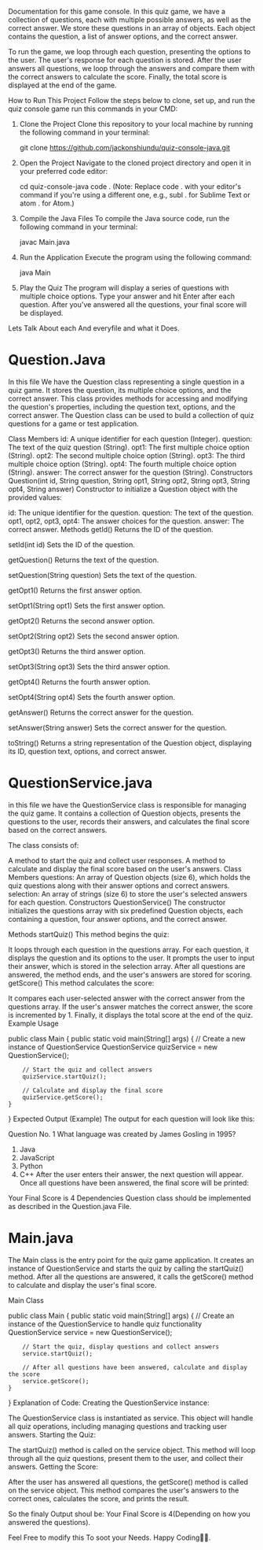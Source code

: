 Documentation for this game console.
In this quiz game, we have a collection of questions, each with multiple possible answers, as well as the correct answer. We store these questions in an array of objects. Each object contains the question, a list of answer options, and the correct answer.

To run the game, we loop through each question, presenting the options to the user. The user's response for each question is stored. After the user answers all questions, we loop through the answers and compare them with the correct answers to calculate the score. Finally, the total score is displayed at the end of the game.

How to Run This Project
Follow the steps below to clone, set up, and run the quiz console game run this commands in your CMD:

1. Clone the Project
   Clone this repository to your local machine by running the following command in your terminal:

   git clone https://github.com/jackonshiundu/quiz-console-java.git

2. Open the Project
   Navigate to the cloned project directory and open it in your preferred code editor:

   cd quiz-console-java
   code .
   (Note: Replace code . with your editor's command if you're using a different one, e.g., subl . for Sublime Text or atom . for Atom.)

3. Compile the Java Files
   To compile the Java source code, run the following command in your terminal:

   javac Main.java

4. Run the Application
   Execute the program using the following command:

   java Main

5. Play the Quiz
   The program will display a series of questions with multiple choice options.
   Type your answer and hit Enter after each question.
   After you've answered all the questions, your final score will be displayed.

Lets Talk About each And everyfile and what it Does.

# Question.Java

In this file We have the Question class representing a single question in a quiz game. It stores the question, its multiple choice options, and the correct answer. This class provides methods for accessing and modifying the question's properties, including the question text, options, and the correct answer. The Question class can be used to build a collection of quiz questions for a game or test application.

Class Members
id: A unique identifier for each question (Integer).
question: The text of the quiz question (String).
opt1: The first multiple choice option (String).
opt2: The second multiple choice option (String).
opt3: The third multiple choice option (String).
opt4: The fourth multiple choice option (String).
answer: The correct answer for the question (String).
Constructors
Question(int id, String question, String opt1, String opt2, String opt3, String opt4, String answer)
Constructor to initialize a Question object with the provided values:

id: The unique identifier for the question.
question: The text of the question.
opt1, opt2, opt3, opt4: The answer choices for the question.
answer: The correct answer.
Methods
getId()
Returns the ID of the question.

setId(int id)
Sets the ID of the question.

getQuestion()
Returns the text of the question.

setQuestion(String question)
Sets the text of the question.

getOpt1()
Returns the first answer option.

setOpt1(String opt1)
Sets the first answer option.

getOpt2()
Returns the second answer option.

setOpt2(String opt2)
Sets the second answer option.

getOpt3()
Returns the third answer option.

setOpt3(String opt3)
Sets the third answer option.

getOpt4()
Returns the fourth answer option.

setOpt4(String opt4)
Sets the fourth answer option.

getAnswer()
Returns the correct answer for the question.

setAnswer(String answer)
Sets the correct answer for the question.

toString()
Returns a string representation of the Question object, displaying its ID, question text, options, and correct answer.

# QuestionService.java

in this file we have the QuestionService class is responsible for managing the quiz game. It contains a collection of Question objects, presents the questions to the user, records their answers, and calculates the final score based on the correct answers.

The class consists of:

A method to start the quiz and collect user responses.
A method to calculate and display the final score based on the user's answers.
Class Members
questions: An array of Question objects (size 6), which holds the quiz questions along with their answer options and correct answers.
selection: An array of strings (size 6) to store the user's selected answers for each question.
Constructors
QuestionService()
The constructor initializes the questions array with six predefined Question objects, each containing a question, four answer options, and the correct answer.

Methods
startQuiz()
This method begins the quiz:

It loops through each question in the questions array.
For each question, it displays the question and its options to the user.
It prompts the user to input their answer, which is stored in the selection array.
After all questions are answered, the method ends, and the user's answers are stored for scoring.
getScore()
This method calculates the score:

It compares each user-selected answer with the correct answer from the questions array.
If the user's answer matches the correct answer, the score is incremented by 1.
Finally, it displays the total score at the end of the quiz.
Example Usage

public class Main {
public static void main(String[] args) {
// Create a new instance of QuestionService
QuestionService quizService = new QuestionService();

        // Start the quiz and collect answers
        quizService.startQuiz();

        // Calculate and display the final score
        quizService.getScore();
    }

}
Expected Output (Example)
The output for each question will look like this:

Question No. 1
What language was created by James Gosling in 1995?

1. Java
2. JavaScript
3. Python
4. C++
   After the user enters their answer, the next question will appear. Once all questions have been answered, the final score will be printed:

Your Final Score is 4
Dependencies
Question class should be implemented as described in the Question.java File.

# Main.java

The Main class is the entry point for the quiz game application. It creates an instance of QuestionService and starts the quiz by calling the startQuiz() method. After all the questions are answered, it calls the getScore() method to calculate and display the user's final score.

Main Class

public class Main {
public static void main(String[] args) {
// Create an instance of the QuestionService to handle quiz functionality
QuestionService service = new QuestionService();

        // Start the quiz, display questions and collect answers
        service.startQuiz();

        // After all questions have been answered, calculate and display the score
        service.getScore();
    }

}
Explanation of Code:
Creating the QuestionService instance:

The QuestionService class is instantiated as service. This object will handle all quiz operations, including managing questions and tracking user answers.
Starting the Quiz:

The startQuiz() method is called on the service object. This method will loop through all the quiz questions, present them to the user, and collect their answers.
Getting the Score:

After the user has answered all questions, the getScore() method is called on the service object. This method compares the user's answers to the correct ones, calculates the score, and prints the result.

So the finaly Output shoul be:
Your Final Score is 4(Depending on how you answered the questions).

Feel Free to modify this To soot your Needs. Happy Coding🏹♐.
